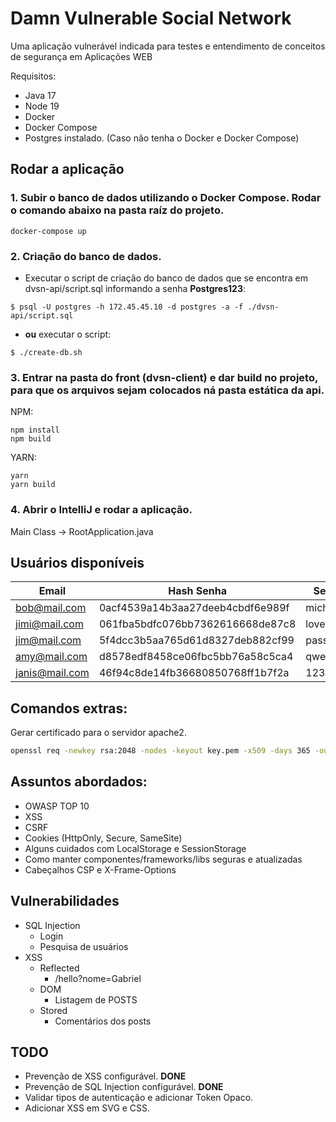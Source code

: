 # Damn Vulnerable Social Network

Uma aplicação vulnerável indicada para testes e entendimento de conceitos de segurança em Aplicações WEB

Requisitos:
- Java 17
- Node 19
- Docker
- Docker Compose
- Postgres instalado. (Caso não tenha o Docker e Docker Compose)

## Rodar a aplicação

### 1. Subir o banco de dados utilizando o Docker Compose. Rodar o comando abaixo na pasta raíz do projeto.
```
docker-compose up
```

### 2. Criação do banco de dados.

- Executar o script de criação do banco de dados que se encontra em dvsn-api/script.sql informando a senha **Postgres123**:

```
$ psql -U postgres -h 172.45.45.10 -d postgres -a -f ./dvsn-api/script.sql
```
- **ou** executar o script:
```
$ ./create-db.sh
```

### 3. Entrar na pasta do front (dvsn-client) e dar build no projeto, para que os arquivos sejam colocados ná pasta estática da api.

NPM:
```
npm install
npm build
```
YARN:
```
yarn
yarn build
```

### 4. Abrir o IntelliJ e rodar a aplicação.
Main Class -> RootApplication.java

## Usuários disponíveis
|Email|Hash Senha|Senha|Admin|
|-|-|-|-|
|bob@mail.com|0acf4539a14b3aa27deeb4cbdf6e989f|michael|Sim|
|jimi@mail.com|061fba5bdfc076bb7362616668de87c8|lovely|Não|
|jim@mail.com|5f4dcc3b5aa765d61d8327deb882cf99|password|Não|
|amy@mail.com|d8578edf8458ce06fbc5bb76a58c5ca4|qwerty|Não|
|janis@mail.com|46f94c8de14fb36680850768ff1b7f2a|123qwe|Não|

## Comandos extras:
Gerar certificado para o servidor apache2.
```sh
openssl req -newkey rsa:2048 -nodes -keyout key.pem -x509 -days 365 -out certificate.pem
```

## Assuntos abordados:

- OWASP TOP 10
- XSS
- CSRF
- Cookies (HttpOnly, Secure, SameSite)
- Alguns cuidados com LocalStorage e SessionStorage
- Como manter componentes/frameworks/libs seguras e atualizadas
- Cabeçalhos CSP e X-Frame-Options

## Vulnerabilidades
- SQL Injection
    - Login
    - Pesquisa de usuários
- XSS
    - Reflected
        - /hello?nome=Gabriel
    - DOM
        - Listagem de POSTS
    - Stored
        - Comentários dos posts

## TODO
- Prevenção de XSS configurável. **DONE**
- Prevenção de SQL Injection configurável. **DONE**
- Validar tipos de autenticação e adicionar Token Opaco.
- Adicionar XSS em SVG e CSS.